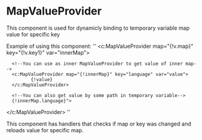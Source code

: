 # MapValueProvider
This component is used for dynamicly binding to temporary variable map value for specific key

Example of using this component:
''
<c:MapValueProvider map="{!v.map}" key="{!v.key1}" var="innerMap">

      <!--You can use as inner MapValueProvider to get value of inner map-->
      <c:MapValueProvider map="{!innerMap}" key="language" var="value">
             {!value}
      </c:MapValueProvider>

      <!--You can also get value by some path in temporary variable-->
      {!innerMap.language}">

</c:MapValueProvider>
''
     
This component has handlers that checks if map or key was changed and reloads value for specific map.
